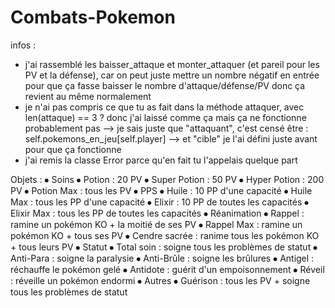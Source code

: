 # Combats-Pokemon

infos : 
- j'ai rassemblé les baisser_attaque et monter_attaquer (et pareil pour les PV et la défense), car on peut juste mettre un nombre négatif en entrée pour que ça fasse baisser le nombre d'attaque/défense/PV donc ça revient au même normalement
- je n'ai pas compris ce que tu as fait dans la méthode attaquer, avec len(attaque) == 3 ? donc j'ai laissé comme ça mais ça ne fonctionne probablement pas
    --> je sais juste que "attaquant", c'est censé être : self.pokemons_en_jeu[self.player]
    --> et "cible" je l'ai défini juste avant pour que ça fonctionne
- j'ai remis la classe Error parce qu'en fait tu l'appelais quelque part

Objets :
⦁	Soins
    ⦁	Potion : 20 PV
    ⦁	Super Potion : 50 PV
    ⦁	Hyper Potion : 200 PV
    ⦁	Potion Max : tous les PV
⦁	PPS
    ⦁	Huile : 10 PP d'une capacité
    ⦁	Huile Max : tous les PP d'une capacité
    ⦁	Elixir : 10 PP de toutes les capacités
    ⦁	Elixir Max : tous les PP de toutes les capacités
⦁	Réanimation
    ⦁	Rappel : ramine un pokémon KO + la moitié de ses PV
    ⦁  	Rappel Max : ramine un pokémon KO + tous ses PV
    ⦁	Cendre sacrée : ranime tous les pokémon KO + tous leurs PV
⦁	Statut
    ⦁	Total soin : soigne tous les problèmes de statut
    ⦁	Anti-Para : soigne la paralysie
    ⦁	Anti-Brûle : soigne les brûlures
    ⦁	Antigel : réchauffe le pokémon gelé
    ⦁	Antidote : guérit d'un empoisonnement
    ⦁	Réveil : réveille un pokémon endormi
⦁	Autres
    ⦁	Guérison : tous les PV + soigne tous les problèmes de statut
